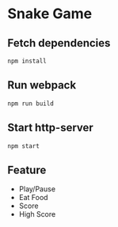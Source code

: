 # Snake Game

## Fetch dependencies
```
npm install
```

## Run webpack
```
npm run build
```

## Start http-server
```
npm start
```
## Feature

 * Play/Pause
 * Eat Food
 * Score
 * High Score

